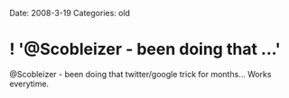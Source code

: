 Date: 2008-3-19
Categories: old

# ! '@Scobleizer - been doing that ...'

@Scobleizer - been doing that twitter/google trick for months... Works everytime.
